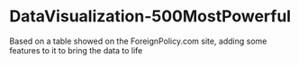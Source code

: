 DataVisualization-500MostPowerful
=================================

Based on a table showed on the ForeignPolicy.com site, adding some features to it to bring the data to life
